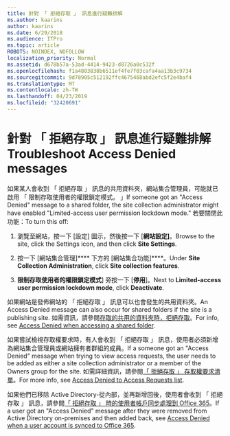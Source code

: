 ```yaml
---
title: 針對 「 拒絕存取 」 訊息進行疑難排解
ms.author: kaarins
author: kaarins
ms.date: 6/29/2018
ms.audience: ITPro
ms.topic: article
ROBOTS: NOINDEX, NOFOLLOW
localization_priority: Normal
ms.assetid: d678b57a-53ad-4414-9423-d8726a0c532f
ms.openlocfilehash: f1a4803838b6511ef4fe7f03cafa4aa13b3c9734
ms.sourcegitcommit: 9d78905c512192ffc4675468abd2efc5f2e4baf4
ms.translationtype: MT
ms.contentlocale: zh-TW
ms.lasthandoff: 04/23/2019
ms.locfileid: "32420691"
---
```

# <a name="troubleshoot-access-denied-messages"></a><span data-ttu-id="eb4fb-102">針對 「 拒絕存取 」 訊息進行疑難排解</span><span class="sxs-lookup"><span data-stu-id="eb4fb-102">Troubleshoot Access Denied messages</span></span>

<span data-ttu-id="eb4fb-103">如果某人會收到 「 拒絕存取 」 訊息的共用資料夾，網站集合管理員，可能就已啟用 「 限制存取使用者的權限鎖定模式。 」</span><span class="sxs-lookup"><span data-stu-id="eb4fb-103">If someone got an "Access Denied" message to a shared folder, the site collection administrator might have enabled "Limited-access user permission lockdown mode."</span></span> <span data-ttu-id="eb4fb-104">若要關閉此功能：</span><span class="sxs-lookup"><span data-stu-id="eb4fb-104">To turn this off:</span></span> 
  
1. <span data-ttu-id="eb4fb-105">瀏覽至網站，按一下 [設定] 圖示，然後按一下 [**網站設定]**。</span><span class="sxs-lookup"><span data-stu-id="eb4fb-105">Browse to the site, click the Settings icon, and then click **Site Settings**.</span></span>
    
2. <span data-ttu-id="eb4fb-106">按一下 [網站集合管理]\*\*\*\* 下方的 [網站集合功能]\*\*\*\*。</span><span class="sxs-lookup"><span data-stu-id="eb4fb-106">Under **Site Collection Administration**, click **Site collection features**.</span></span>
    
3. <span data-ttu-id="eb4fb-107">**限制存取使用者的權限鎖定模式**] 旁按一下 [**停用**]。</span><span class="sxs-lookup"><span data-stu-id="eb4fb-107">Next to **Limited-access user permission lockdown mode**, click **Deactivate**.</span></span>
    
<span data-ttu-id="eb4fb-108">如果網站是發佈網站的 「 拒絕存取 」 訊息可以也會發生的共用資料夾。</span><span class="sxs-lookup"><span data-stu-id="eb4fb-108">An Access Denied message can also occur for shared folders if the site is a publishing site.</span></span> <span data-ttu-id="eb4fb-109">如需資訊，請參閱[存取的共用的資料夾時，拒絕存取](https://go.microsoft.com/fwlink/?linkid=2004317)。</span><span class="sxs-lookup"><span data-stu-id="eb4fb-109">For info, see [Access Denied when accessing a shared folder](https://go.microsoft.com/fwlink/?linkid=2004317).</span></span>
  
<span data-ttu-id="eb4fb-110">如果嘗試檢視存取權要求時，有人會收到 「 拒絕存取 」 訊息，使用者必須新增為網站集合管理員或網站擁有者群組的成員。</span><span class="sxs-lookup"><span data-stu-id="eb4fb-110">If a someone got an "Access Denied" message when trying to view access requests, the user needs to be added as either a site collection administrator or a member of the Owners group for the site.</span></span> <span data-ttu-id="eb4fb-111">如需詳細資訊，請參閱[「 拒絕存取 」 存取權要求清單](https://go.microsoft.com/fwlink/?linkid=2004220)。</span><span class="sxs-lookup"><span data-stu-id="eb4fb-111">For more info, see [Access Denied to Access Requests list](https://go.microsoft.com/fwlink/?linkid=2004220).</span></span>
  
<span data-ttu-id="eb4fb-112">如果他們已移除 Active Directory-從內部，並再新增回後，使用者會收到 「 拒絕存取 」 訊息，請參閱[「 拒絕存取 」 時的使用者帳戶同步處理到 Office 365](https://go.microsoft.com/fwlink/?linkid=2004318)。</span><span class="sxs-lookup"><span data-stu-id="eb4fb-112">If a user got an "Access Denied" message after they were removed from Active Directory on-premises and then added back, see [Access Denied when a user account is synced to Office 365](https://go.microsoft.com/fwlink/?linkid=2004318).</span></span>
  

